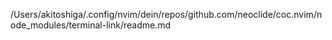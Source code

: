 /Users/akitoshiga/.config/nvim/dein/repos/github.com/neoclide/coc.nvim/node_modules/terminal-link/readme.md